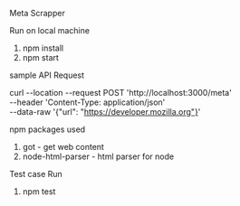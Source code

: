 Meta Scrapper

Run on local machine

1. npm install
2. npm start

sample API Request

curl --location --request POST 'http://localhost:3000/meta' \
--header 'Content-Type: application/json' \
--data-raw '{"url": "https://developer.mozilla.org"}'

npm packages used
1. got - get web content
2. node-html-parser - html parser for node

Test case Run
1. npm test
